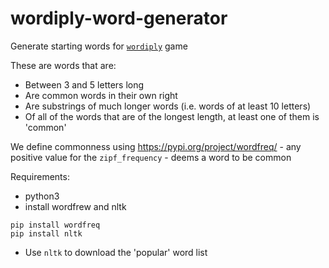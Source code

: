 # wordiply-word-generator

Generate starting words for [`wordiply`](https://www.wordiply.com/) game

These are words that are:
  - Between 3 and 5 letters long
  - Are common words in their own right
  - Are substrings of much longer words (i.e. words of at least 10 letters)
  - Of all of the words that are of the longest length, at least one of them is 'common'

We define commonness using https://pypi.org/project/wordfreq/ - any positive value for the `zipf_frequency` - deems a word to be common

Requirements:
 - python3
 - install wordfrew and nltk
```
pip install wordfreq
pip install nltk
```
  - Use `nltk` to download the 'popular' word list